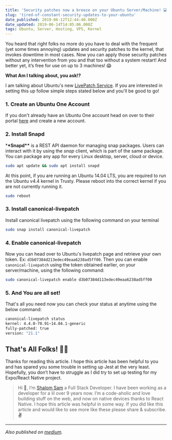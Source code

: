 ```yaml
---
title: 'Security patches now a breeze on your Ubuntu Server/Machine! 💻'
slug: 'tired-of-constant-security-updates-to-your-ubuntu'
date_published: 2019-06-12T12:44:40.000Z
date_updated: 2019-06-14T14:05:06.000Z
tags: Ubuntu, Server, Hosting, VPS, Kernel
---
```


You heard that right folks no more do you have to deal with the frequent (yet some times annoying) updates and security patches to the kernel, that invokes downtime in most cases. Now you can apply those security patches without any intervention from you and that too without a system restart! And better yet, it’s free for use on up to 3 machines! 😱

**What Am I talking about, you ask!?**

I am talking about Ubuntu's new [LivePatch Service](https://ubuntu.com/livepatch). If you are interested in setting this up follow simple steps stated below and you'll be good to go!

### 1. Create an Ubuntu One Account

If you don't already have an Ubuntu One account head on over to their portal [here](https://login.ubuntu.com) and create a new account.

### 2. Install Snapd

\***\*Snapd\*\*** is a REST API daemon for managing snap packages. Users can interact with it by using the _snap_ client, which is part of the same package. You can package any app for every Linux desktop, server, cloud or device.

```bash
sudo apt update && sudo apt install snapd
```

At this point, if you are running an Ubuntu 14.04 LTS, you are required to run the Ubuntu v4.4 kernel in Trusty. Please reboot into the correct kernel if you are not currently running it.

```bash
sudo reboot
```

### 3. Install canonical-livepatch

Install canonical livepatch using the following command on your terminal

```bash
sudo snap install canonical-livepatch
```

### 4. Enable canonical-livepatch

Now you can head over to Ubuntu's livepatch page and retrieve your own token. Ex: `d3b07384d213edec49eaa6238ad5ff00`. Then you can enable `canonical-livepatch` using the token obtained earlier, on your server/machine, using the following command:

```bash
sudo canonical-livepatch enable d3b07384d113edec49eaa6238ad5ff00
```

### 5. And You are all set!

That's all you need now you can check your status at anytime using the below command:

```bash
canonical-livepatch status
kernel: 4.4.0-70.91~14.04.1-generic
fully-patched: true
version: "21.1"
```

## That's All Folks! 🐰🥕

Thanks for reading this article. I hope this article has been helpful to you and has spared you some trouble in setting up Jest at the very least. Hopefully, you don’t have to struggle as I did try to set up testing for my Expo/React Native project.

> Hi 👋, I’m [Shalom Sam](https://react.shalomsam.com/) a Full Stack Developer. I have been working as a developer for a lil over 9 years now. I’m a code-aholic and love building stuff on the web, and now on native devices thanks to React Native. I hope this article was helpful in some way. If you did like this article and would like to see more like these please share & subscribe. **✌️**

---

_Also published on [medium](https://medium.com/@shalomsam/security-patches-now-a-breeze-on-your-ubuntu-server-machine-9824f1a30c0d)._
